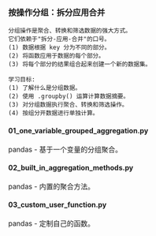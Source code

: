 ### 按操作分组：拆分应用合并

```text
分组操作是聚合、转换和筛选数据的强大方式。
它们依赖于"拆分-应用-合并"的口号。
(1) 数据根据 key 分为不同的部分。
(2) 将函数应用于数据的每个部分。
(3) 将每个部分的结果组合起来创建一个新的数据集。

学习目标:
(1) 了解什么是分组数据。
(2) 使用 .groupby() 运算计算数据摘要。
(3) 对分组数据执行聚合、转换和筛选操作。
(4) 按组分开数据进行单独计算。
```

#### 01_one_variable_grouped_aggregation.py
pandas - 基于一个变量的分组聚合。

#### 02_built_in_aggregation_methods.py
pandas - 内置的聚合方法。

#### 03_custom_user_function.py
pandas - 定制自己的函数。
